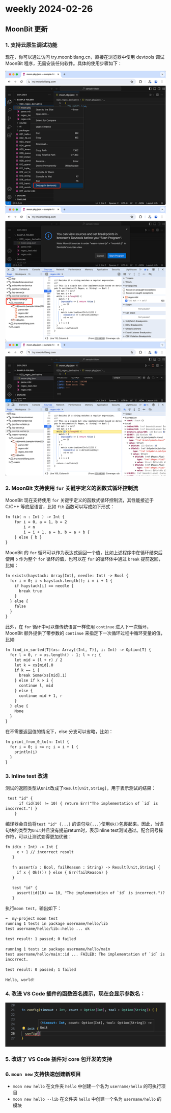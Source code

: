 # weekly 2024-02-26
## MoonBit 更新

### 1. 支持云原生调试功能

现在，你可以通过访问 try.moonbitlang.cn，直接在浏览器中使用 devtools 调试 MoonBit 程序，无需安装任何软件。具体的使用步骤如下：

![](./debug1.png)
![](./debug2.png)
![](./debug3.png)

### 2. MoonBit 支持使用 `for` 关键字定义的函数式循环控制流

MoonBit 现在支持使用 `for` 关键字定义的函数式循环控制流，其性能接近于 C/C++ 等底层语言，比如 `fib` 函数可以写成如下形式：

```moonbit
fn fib( n : Int ) -> Int {
    for i = 0, a = 1, b = 2
        i < n
        i = i + 1, a = b, b = a + b {
    } else { b }
}

```

MoonBit 的 `for` 循环可以作为表达式返回一个值，比如上述程序中在循环结束后使用 `b` 作为整个 `for` 循环的值，也可以在 `for` 的循环体中通过 `break` 提前返回，比如：

```moonbit
fn exists(haystack: Array[Int], needle: Int) -> Bool {
  for i = 0; i < haystack.length(); i = i + 1 {
    if haystack[i] == needle {
      break true
    }
  } else {
    false
  }
}

```

此外，在 `for` 循环中可以像传统语言一样使用 `continue` 进入下一次循环，MoonBit 额外提供了带参数的 `continue` 来指定下一次循环过程中循环变量的值，比如:

```moonbit
fn find_in_sorted[T](xs: Array[(Int, T)], i: Int) -> Option[T] {
  for l = 0, r = xs.length() - 1; l < r; {
    let mid = (l + r) / 2
    let k = xs[mid].0
    if k == i {
      break Some(xs[mid].1)
    } else if k > i {
      continue l, mid
    } else {
      continue mid + 1, r
    }
  } else {
    None
  }
}

```

在不需要返回值的情况下，else 分支可以省略，比如：

```moonbit
fn print_from_0_to(n: Int) {
  for i = 0; i <= n; i = i + 1 {
    println(i)
  }
}

```

### 3. Inline test 改进

测试的返回类型从`Unit`改成了`Result[Unit,String]`，用于表示测试的结果：

```moonbit
 test "id" {
      if (id(10) != 10) { return Err("The implementation of `id` is incorrect.") }
    }

```

编译器会自动将`test "id" {...}` 的语句块`{...}`使用`Ok()`包裹起来。因此，当语句块的类型为`Unit`并且没有提前return时，表示inline test测试通过。配合问号操作符，可以让测试变得更加优雅：

```moonbit
fn id(x : Int) -> Int {
     x + 1 // incorrect result
   }

   fn assert(x : Bool, failReason : String) -> Result[Unit,String] {
     if x { Ok(()) } else { Err(failReason) }
   }

   test "id" {
     assert(id(10) == 10, "The implementation of `id` is incorrect.")?
   }
```

执行`moon test`，输出如下：

```moonbit
➜  my-project moon test
running 1 tests in package username/hello/lib
test username/hello/lib::hello ... ok

test result: 1 passed; 0 failed

running 1 tests in package username/hello/main
test username/hello/main::id ... FAILED: The implementation of `id` is incorrect.

test result: 0 passed; 1 failed

Hello, world!
```

### 4. 改进 VS Code 插件的函数签名提示，现在会显示参数名：

![](./param.png)

### 5. 改进了 VS Code 插件对 core 包开发的支持

### 6. `moon new` 支持快速创建新项目

- `moon new hello` 在文件夹 `hello` 中创建一个名为 `username/hello` 的可执行项目
- `moon new hello --lib` 在文件夹 `hello` 中创建一个名为 `username/hello` 的模块
